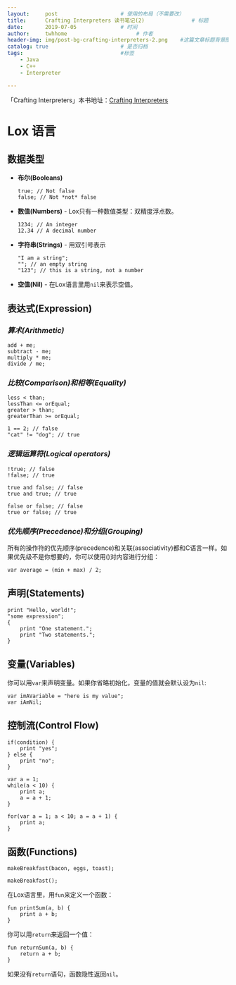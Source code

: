 ```yaml
---
layout:     post                    # 使用的布局（不需要改）
title:      Crafting Interpreters 读书笔记(2)               # 标题 
date:       2019-07-05              # 时间
author:     twhhome                      # 作者
header-img: img/post-bg-crafting-interpreters-2.png    #这篇文章标题背景图片
catalog: true                       # 是否归档
tags:                               #标签
    - Java
    - C++
    - Interpreter

---
```


「Crafting Interpreters」本书地址：[Crafting Interpreters](http://www.craftinginterpreters.com)

# Lox 语言

## 数据类型

* **布尔(Booleans)**
  ```
  true; // Not false
  false; // Not *not* false
  ```
* **数值(Numbers)** - Lox只有一种数值类型：双精度浮点数。
  ```
  1234; // An integer
  12.34 // A decimal number
  ```
* **字符串(Strings)** - 用双引号表示
  ```
  "I am a string";
  ""; // an empty string
  "123"; // this is a string, not a number
  ```
* **空值(Nil)** - 在Lox语言里用`nil`来表示空值。

## 表达式(Expression)

### *算术(Arithmetic)*
```
add + me;
subtract - me;
multiply * me;
divide / me;
```

### *比较(Comparison)和相等(Equality)*
```
less < than;
lessThan <= orEqual;
greater > than;
greaterThan >= orEqual;
```
```
1 == 2; // false
"cat" != "dog"; // true
```

### *逻辑运算符(Logical operators)*
```
!true; // false
!false; // true
```
```
true and false; // false
true and true; // true
```
```
false or false; // false
true or false; // true
```

### *优先顺序(Precedence)和分组(Grouping)*
所有的操作符的优先顺序(precedence)和关联(associativity)都和C语言一样。如果优先级不是你想要的，你可以使用()对内容进行分组：
```
var average = (min + max) / 2;
```

## 声明(Statements)
```
print "Hello, world!";
"some expression";
{
	print "One statement.";
    print "Two statements.";
}
```

## 变量(Variables)
你可以用`var`来声明变量。如果你省略初始化，变量的值就会默认设为`nil`:
```
var imAVariable = "here is my value";
var iAmNil;
```

## 控制流(Control Flow)
```
if(condition) {
	print "yes";
} else {
	print "no";
}
```
```
var a = 1;
while(a < 10) {
	print a;
    a = a + 1;
}
```
```
for(var a = 1; a < 10; a = a + 1) {
	print a;
}
```

## 函数(Functions)
```
makeBreakfast(bacon, eggs, toast);
```
```
makeBreakfast();
```
在Lox语言里，用`fun`来定义一个函数：
```
fun printSum(a, b) {
	print a + b;
}
```
你可以用`return`来返回一个值：
```
fun returnSum(a, b) {
	return a + b;
}
```
如果没有`return`语句，函数隐性返回`nil`。